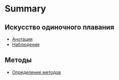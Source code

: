 # Summary

## Искусство одиночного плавания

* [Анотация](README.md)
* [Наблюдения](nablyudeniya.md)

## Методы

* [Определение методов ](methods.md)

